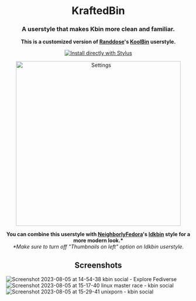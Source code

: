 <h1 align="center">
KraftedBin
</h1>
<h3 align="center">
A userstyle that makes Kbin more clean and familiar.
</h3>
<p align="center">
<b>This is a customized version of <a href="https://userstyles.world/user/Randdose">Randdose</a>'s  <a href="https://userstyles.world/style/10315/koolbin">KoolBin</a> userstyle.</b></p>

<p align="center">
  <a href="https://userstyles.world/api/style/11353.user.css">
    <img alt="Install directly with Stylus" src="https://img.shields.io/badge/Install%20directly%20with-Stylus-00adad.svg"/>
  </a>

<p align="center">

<img src="https://github.com/ThakshilaDamsak/KraftedBin/assets/95128171/c7697cbb-2fbd-41c5-aee6-4500d5cc21b5" alt="Settings" width="450" />
 </p>
 
<p align="center">
<b>You can combine this userstyle with <a href="https://userstyles.world/user/NeighborlyFedora">NeighborlyFedora</a>'s  <a href="https://userstyles.world/style/10478/idkbin">Idkbin</a> style for a more modern look.*</b>
  <br>
  <i>*Make sure to turn off "Thumbnails on left" option on Idkbin userstyle.</i>
</p>



<h2 align="center">
Screenshots
</h2>

![Screenshot 2023-08-05 at 14-54-38 kbin social - Explore Fediverse](https://github.com/ThakshilaDamsak/KraftedBin/assets/95128171/ddc36c0f-9e36-4fe3-8bb9-e8244f4b3c66)
![Screenshot 2023-08-05 at 15-17-40 linux master race - kbin social](https://github.com/ThakshilaDamsak/KraftedBin/assets/95128171/e23e0acf-6066-4671-9ccb-f7e1b15303fe)
![Screenshot 2023-08-05 at 15-29-41 unixporn - kbin social](https://github.com/ThakshilaDamsak/KraftedBin/assets/95128171/7cdbfc6d-149c-4bbe-8299-1d5083ccbadb)
